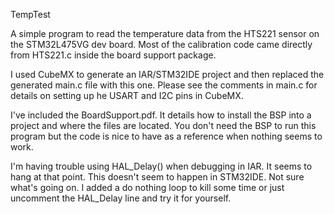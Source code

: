 TempTest

A simple program to read the temperature data from the HTS221 sensor on the STM32L475VG dev board. Most of the calibration code came directly from HTS221.c inside the board support package. <p>
  
   I used CubeMX to generate an IAR/STM32IDE project and then replaced the generated main.c file with this one.
   Please see the comments in main.c for details on setting up he USART and I2C pins in CubeMX.<p>
     
  I've included the BoardSupport.pdf. It details how to install the BSP into a project and where the files are located. You don't need the BSP to run this program but the code is nice to have as a reference when nothing seems to work. <p>
    
I'm having trouble using HAL_Delay() when debugging in IAR. It seems to hang at that point. This doesn't seem to happen in STM32IDE. Not sure what's going on. I added a do nothing loop to kill some time or just uncomment the HAL_Delay line and try it for yourself. 
